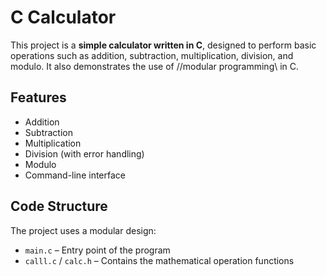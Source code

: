 # C Calculator

This project is a **simple calculator written in C**, designed to perform basic operations such as addition, subtraction, multiplication, division, and modulo. It also demonstrates the use of //modular programming\\ in C.

## Features

- Addition
- Subtraction
- Multiplication
- Division (with error handling)
- Modulo
- Command-line interface

## Code Structure

The project uses a modular design:
- `main.c` – Entry point of the program
- `calll.c` / `calc.h` – Contains the mathematical operation functions

